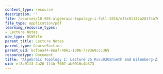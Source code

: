 ```yaml
---
content_type: resource
description: ''
file: /courses/18-905-algebraic-topology-i-fall-2016/ef3c91132a201f4b7667ab0916c4b373_MIT18_905F16_lec25.pdf
file_type: application/pdf
learning_resource_types:
- Lecture Notes
ocw_type: OCWFile
parent_title: Lecture Notes
parent_type: CourseSection
parent_uid: bcf5ea44-8eaf-4061-1306-7783e9ccc369
resourcetype: Document
title: "Algebraic Topology I: Lecture 25 Ku\u0308nneth and Eilenberg-Zilber"
uid: ef3c9113-2a20-1f4b-7667-ab0916c4b373
---
```

